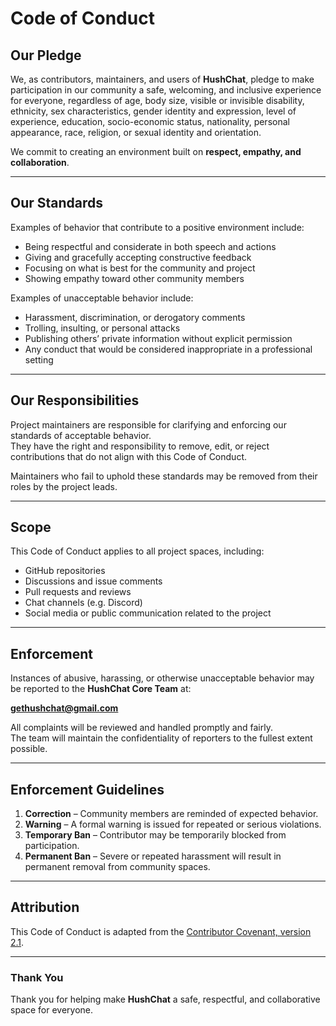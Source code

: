 # Code of Conduct

## Our Pledge

We, as contributors, maintainers, and users of **HushChat**, pledge to make participation in our community a safe, welcoming, and inclusive experience for everyone, regardless of age, body size, visible or invisible disability, ethnicity, sex characteristics, gender identity and expression, level of experience, education, socio-economic status, nationality, personal appearance, race, religion, or sexual identity and orientation.

We commit to creating an environment built on **respect, empathy, and collaboration**.

---

## Our Standards

Examples of behavior that contribute to a positive environment include:

- Being respectful and considerate in both speech and actions
- Giving and gracefully accepting constructive feedback
- Focusing on what is best for the community and project
- Showing empathy toward other community members

Examples of unacceptable behavior include:

- Harassment, discrimination, or derogatory comments
- Trolling, insulting, or personal attacks
- Publishing others’ private information without explicit permission
- Any conduct that would be considered inappropriate in a professional setting

---

## Our Responsibilities

Project maintainers are responsible for clarifying and enforcing our standards of acceptable behavior.  
They have the right and responsibility to remove, edit, or reject contributions that do not align with this Code of Conduct.

Maintainers who fail to uphold these standards may be removed from their roles by the project leads.

---

## Scope

This Code of Conduct applies to all project spaces, including:

- GitHub repositories
- Discussions and issue comments
- Pull requests and reviews
- Chat channels (e.g. Discord)
- Social media or public communication related to the project

---

## Enforcement

Instances of abusive, harassing, or otherwise unacceptable behavior may be reported to the **HushChat Core Team** at:

**gethushchat@gmail.com**

All complaints will be reviewed and handled promptly and fairly.  
The team will maintain the confidentiality of reporters to the fullest extent possible.

---

## Enforcement Guidelines

1. **Correction** – Community members are reminded of expected behavior.
2. **Warning** – A formal warning is issued for repeated or serious violations.
3. **Temporary Ban** – Contributor may be temporarily blocked from participation.
4. **Permanent Ban** – Severe or repeated harassment will result in permanent removal from community spaces.

---

## Attribution

This Code of Conduct is adapted from the [Contributor Covenant, version 2.1](https://www.contributor-covenant.org/version/2/1/code_of_conduct.html).

---

### Thank You

Thank you for helping make **HushChat** a safe, respectful, and collaborative space for everyone.
